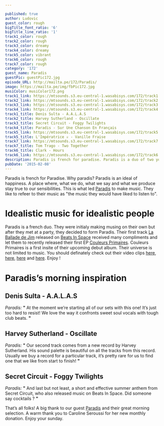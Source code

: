 ```yaml
---

published: true
author: Ludovic
guest_color: rough
bigTitle_font_ratio: '6'
bigTitle_line_ratio: '1'
track1_color: rough
track2_color: rough
track3_color: dreamy
track4_color: dreamy
track5_color: vibrant
track6_color: rough
track7_color: rough
category: '172'
guest_name: Paradis
guestPic: guestPic172.jpg
episode_URL: http://mailta.pe/172/Paradis/
image: https://mailta.pe/img/fbPic172.jpg
musiColor: musiColor172.png
track1_link: https://mtsounds.s3.eu-central-1.wasabisys.com/172/track1.mp3
track2_link: https://mtsounds.s3.eu-central-1.wasabisys.com/172/track2.mp3
track3_link: https://mtsounds.s3.eu-central-1.wasabisys.com/172/track3.mp3
track4_link: https://mtsounds.s3.eu-central-1.wasabisys.com/172/track4.mp3
track1_title: Denis Sulta - A.A.L.A.S
track2_title: Harvey Sutherland - Oscillate
track3_title: Secret Circuit - Foggy Twilights
track4_title: Paradis - Sur Une Chanson En Français
track5_link: https://mtsounds.s3.eu-central-1.wasabisys.com/172/track5.mp3
track5_title: L'Impératrice ♕ - Vanille Fraise
track7_link: https://mtsounds.s3.eu-central-1.wasabisys.com/172/track7.mp3
track7_title: Tom Trago - Two Together
track6_title: Clark - Hours
track6_link: https://mtsounds.s3.eu-central-1.wasabisys.com/172/track6.mp3
description: Paradis is french for paradise. Paradis is a duo of two young french men. They make harmonious but magnetic housy vibes. How about spending the next half hour in Paradis?
pubDate: '2015-02-08'
---
```


Paradis is french for Paradise. Why paradis? Paradis is an ideal of happiness. A place where, what we do, what we say and what we produce stay true to our sensibilities. This is what led [Paradis](https://soundcloud.com/paradisfm "Paradis's SoundCloud") to make music. They like to refeer to their music as "the music they would have liked to listen to".

# Idealistic music for idealistic people

Paradis is a french duo. They were initialy making musing on their own but after they met at a party, they decided to form Paradis. Their first track [La Ballade de Jim](https://www.youtube.com/watch?v=cB0h-PDoRYM) released on [Beats In Space](http://www.beatsinspace.net) received many compliments and let them to recently released their first EP [Couleurs Primaires](http://po.st/CouleursPrimairesiTunes). Couleurs Primaires is a first insite of their upcoming debut album. Their universe is not limited to music. You should definately check out their video clips [here](https://www.youtube.com/watch?v=kWhR0RMcdfw), [here](https://www.youtube.com/watch?v=MCmnx-e928k), [here](https://www.youtube.com/watch?v=9OkN1m4AgIY) and [here](https://www.youtube.com/watch?v=P-8cZ6Vf2WY). Enjoy !

# Paradis’s morning inspiration
 
## Denis Sulta - A.A.L.A.S
_Paradis:_ **"** At the moment we’re starting all of our sets with this one! It’s just too hard to resist! We love the way it confronts sweet soul vocals with tough club beats. **"** 
 
## Harvey Sutherland - Oscillate
_Paradis:_ **"** Our second track comes from a new record by Harvey Sutherland. His sound palette is beautiful on all the tracks from this record. Usually we buy a record for a particular track, it’s pretty rare for us to find one that we like from start to finish! **"** 
 
## Secret Circuit - Foggy Twilights
_Paradis:_ **"** And last but not least, a short and effective summer anthem from Secret Circuit, who also released music on Beats In Space. Did someone say cocktails ? **"**  
 

That’s all folks! A big thank to our guest [Paradis](https://soundcloud.com/paradisfm "Paradis's SoundCloud") and their great morning selection. A warm thank you to Caroline Seroussi for her new monthly donation.
Enjoy your sunday.

